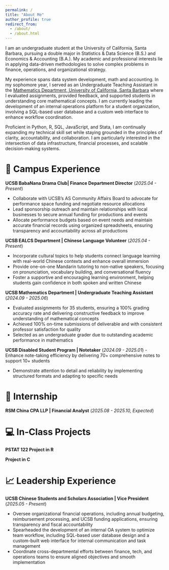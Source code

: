 ```yaml
---
permalink: /
title: "About Me"
author_profile: true
redirect_from: 
  - /about/
  - /about.html
---
```


I am an undergraduate student at the University of California, Santa Barbara, pursuing a double major in Statistics & Data Science (B.S.) and Economics & Accounting (B.A.). My academic and professional interests lie in applying data-driven methodologies to solve complex problems in finance, operations, and organizational strategy.

My experience spans data system development, math and accounting. In my sophomore year, I served as an Undergraduate Teaching Assistant in the [Mathematics Department, University of California, Santa Barbara](https://www.math.ucsb.edu/) where I evaluated assignments, provided feedback, and supported students in understanding core mathematical concepts. I am currently leading the development of an internal operations platform for a student organization, involving a SQL-based user database and a custom web interface to enhance workflow coordination.

Proficient in Python, R, SQL, JavaScript, and Stata, I am continually expanding my technical skill set while staying grounded in the principles of clarity, accountability, and collaboration. I am particularly interested in the intersection of data infrastructure, financial processes, and scalable decision-making systems.


📂 Campus Experience
======
**UCSB BabaNana Drama Club| Finance Department Director** (*2025.04 - Present*) 
- Collaborate with UCSB’s AS Community Affairs Board to advocate for performance space funding and negotiate resource allocations
- Lead sponsorship outreach and maintain relationships with local businesses to secure annual funding for productions and events
- Allocate performance budgets based on event needs and maintain accurate financial records using organized spreadsheets, ensuring transparency and accountability across all productions

**UCSB EALCS Department | Chinese Language Volunteer** (*2025.04 - Present*)
- Incorporate cultural topics to help students connect language learning with real-world Chinese contexts and enhance overall immersion
- Provide one-on-one Mandarin tutoring to non-native speakers, focusing on pronunciation, vocabulary building, and conversational fluency
- Foster a supportive and encouraging learning environment, helping students gain confidence in both spoken and written Chinese

**UCSB Mathematics Department | Undergraduate Teaching Assistant** (*2024.09 - 2025.06*)
- Evaluated assignments for 35 students, ensuring a 100% grading accuracy rate and delivering constructive feedback to improve understanding of mathematical concepts
- Achieved 100% on-time submissions of deliverable and with consistent professor satisfaction for quality
- Selected as an undergraduate grader due to outstanding academic performance in mathematics

**UCSB Disabled Student Program | Notetaker** (*2024.09 - 2025.01*)                                      - Enhance note-taking efficiency by delivering 70+ comprehensive notes to support 10+ students
- Demonstrate attention to detail and reliability by implementing structured formats and adapting to specific needs 


💼 Internship
======
**RSM China CPA LLP | Financial Analyst** (*2025.08 - 2025.10, Expected*)


💻 In-Class Projects
======
**PSTAT 122 Project in R**

**Project in C**

📈 Leadership Experience
======
**UCSB Chinese Students and Scholars Association | Vice President** (*2025.05 - Present*)
- Oversee organizational financial operations, including annual budgeting, reimbursement processing, and UCSB funding applications, ensuring transparency and fiscal accountability
- Spearheaded the development of an internal OA system to optimize team workflow, including SQL-based user database design and a custom-built web interface for internal communication and task management
- Coordinate cross-departmental efforts between finance, tech, and operations teams to ensure aligned objectives and smooth implementation


